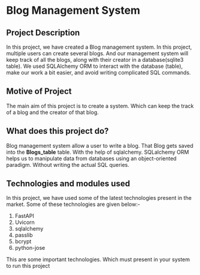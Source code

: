 # Blog Management System
## Project Description

In this project, we have created a Blog management system. In this project, multiple users can create several blogs. And our management system will keep track of all the blogs, along with their creator in a database(sqlite3 table). We used SQLAlchemy ORM to interact with the database (table), make our work a bit easier, and avoid writing complicated SQL commands.

## Motive of Project

The main aim of this project is to create a system. Which can keep the track of a blog and the creator of that blog.

## What does this project do?

Blog management system allow a user to write a blog. That Blog gets saved into the **Blogs_table** table. With the help of sqlalchemy. SQLalchemy ORM helps us to manipulate data from databases using an object-oriented paradigm. Without writing the actual SQL queries. 

## Technologies and modules used
In this project, we have used some of the latest technologies present in the market. Some of these technologies are given below:-  
1. FastAPI
1. Uvicorn 
1. sqlalchemy
1. passlib
1. bcrypt
1. python-jose  

This are some important technologies. Which must present in your system to run this project
